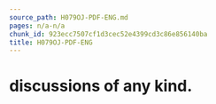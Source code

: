 ```yaml
---
source_path: H079OJ-PDF-ENG.md
pages: n/a-n/a
chunk_id: 923ecc7507cf1d3cec52e4399cd3c86e856140ba
title: H079OJ-PDF-ENG
---
```

# discussions of any kind.
